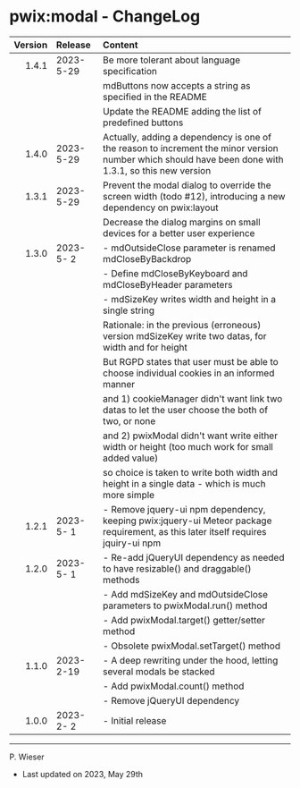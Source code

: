 # pwix:modal - ChangeLog

| Version | Release    | Content |
| ---:    | :---       | :---    |
| 1.4.1   | 2023- 5-29 | Be more tolerant about language specification |
|         |            | mdButtons now accepts a string as specified in the README |
|         |            | Update the README adding the list of predefined buttons |
| 1.4.0   | 2023- 5-29 | Actually, adding a dependency is one of the reason to increment the minor version number which should have been done with 1.3.1, so this new version |
| 1.3.1   | 2023- 5-29 | Prevent the modal dialog to override the screen width (todo #12), introducing a new dependency on pwix:layout |
|         |            | Decrease the dialog margins on small devices for a better user experience |
| 1.3.0   | 2023- 5- 2 | - mdOutsideClose parameter is renamed mdCloseByBackdrop |
|         |            | - Define mdCloseByKeyboard and mdCloseByHeader parameters |
|         |            | - mdSizeKey writes width and height in a single string |
|         |            |   Rationale: in the previous (erroneous) version mdSizeKey write two datas, for width and for height |
|         |            |   But RGPD states that user must be able to choose individual cookies in an informed manner |
|         |            |   and 1) cookieManager didn't want link two datas to let the user choose the both of two, or none |
|         |            |   and 2) pwixModal didn't want write either width or height (too much work for small added value) |
|         |            |   so choice is taken to write both width and height in a single data - which is much more simple |
| 1.2.1   | 2023- 5- 1 | - Remove jquery-ui npm dependency, keeping pwix:jquery-ui Meteor package requirement, as this later itself requires jquiry-ui npm |
| 1.2.0   | 2023- 5- 1 | - Re-add jQueryUI dependency as needed to have resizable() and draggable() methods |
|         |            | - Add mdSizeKey and mdOutsideClose parameters to pwixModal.run() method |
|         |            | - Add pwixModal.target() getter/setter method |
|         |            | - Obsolete pwixModal.setTarget() method |
| 1.1.0   | 2023- 2-19 | - A deep rewriting under the hood, letting several modals be stacked |
|         |            | - Add pwixModal.count() method |
|         |            | - Remove jQueryUI dependency |
| 1.0.0   | 2023- 2- 2 | - Initial release |

---
P. Wieser
- Last updated on 2023, May 29th

